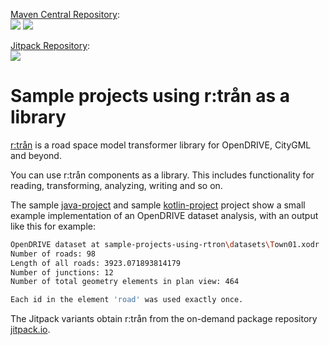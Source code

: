 [Maven Central Repository](https://mvnrepository.com/artifact/io.rtron/rtron-main):<br />
<a href="https://github.com/tum-gis/sample-projects-using-rtron/actions/workflows/run-java-project.yml" title="Build Status"><img src="https://img.shields.io/github/actions/workflow/status/tum-gis/sample-projects-using-rtron/run-java-project.yml?branch=main&label=java-project&logo=java&style=for-the-badge"></a>
<a href="https://github.com/tum-gis/sample-projects-using-rtron/actions/workflows/run-kotlin-project.yml" title="Build Status"><img src="https://img.shields.io/github/actions/workflow/status/tum-gis/sample-projects-using-rtron/run-kotlin-project.yml?branch=main&label=kotlin-project&logo=kotlin&style=for-the-badge"></a>

[Jitpack Repository](https://jitpack.io/#tum-gis/rtron):<br />
<a href="https://github.com/tum-gis/sample-projects-using-rtron/actions/workflows/run-kotlin-project-jitpack.yml" title="Build Status"><img src="https://img.shields.io/github/actions/workflow/status/tum-gis/sample-projects-using-rtron/run-kotlin-project-jitpack.yml?branch=main&label=kotlin-project-jitpack&logo=kotlin&style=for-the-badge"></a>


# Sample projects using r:trån as a library

[r:trån](https://rtron.io) is a road space model transformer library for OpenDRIVE, CityGML and beyond.

You can use r:trån components as a library.
This includes functionality for reading, transforming, analyzing, writing and so on.

The sample [java-project](java-project) and sample [kotlin-project](kotlin-project) project show a small example implementation of an OpenDRIVE dataset analysis, with an output like this for example:

```bash
OpenDRIVE dataset at sample-projects-using-rtron\datasets\Town01.xodr
Number of roads: 98
Length of all roads: 3923.071893814179
Number of junctions: 12
Number of total geometry elements in plan view: 464

Each id in the element 'road' was used exactly once.
```
The Jitpack variants obtain r:trån from the on-demand package repository [jitpack.io](https://jitpack.io).

